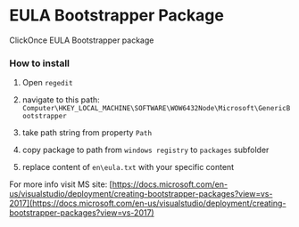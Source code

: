 # EULA Bootstrapper Package
ClickOnce EULA Bootstrapper package

### How to install

1. Open `regedit`
2. navigate to this path: `Computer\HKEY_LOCAL_MACHINE\SOFTWARE\WOW6432Node\Microsoft\GenericBootstrapper`
3. take path string from property `Path`

4. copy package to path from `windows registry` to `packages` subfolder
5. replace content of `en\eula.txt` with your specific content


For more info visit MS site: [https://docs.microsoft.com/en-us/visualstudio/deployment/creating-bootstrapper-packages?view=vs-2017](https://docs.microsoft.com/en-us/visualstudio/deployment/creating-bootstrapper-packages?view=vs-2017)